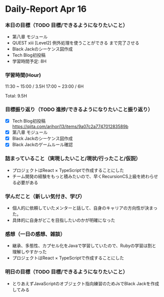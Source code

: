 # Daily-Report Apr 16

### 本日の目標（TODO 目標/できるようになりたいこと）
- 第八章 モジュール
- QUEST xiii [Level2] 例外処理を使うことができる まで完了させる
- Black Jackのシーケンス図作成
- Tech Blog初投稿
- 学習時間予定: 8H

### 学習時間(Hour)
11:30 ~ 15:00 / 3.5H
17:00 ~ 23:00 / 6H

Total: 9.5H


### 目標振り返り（TODO 進捗/できるようになりたいこと振り返り）
- [x] Tech Blog初投稿 https://qiita.com/arihori13/items/9a07c2a774701283589b
- [x] 第八章 モジュール
- [x] Black Jackのシーケンス図作成
- [x] Black Jackのゲームルール確認

### 詰まっていること（実現したいこと/現状/行ったこと/仮説）
- プロジェクトはReact × TypeScriptで作成することにした
- チーム開発の経験をもっと積みたいので、早くRecursionCS上級を終わらせる必要がある

### 学んだこと（新しい気付き、学び）
- 個人的に依頼していたメンターと話して、自身のキャリアの方向性が決まった。
- 具体的に自身がどこを目指したいのかが明確になった


### 感想（一日の感想、雑談）
- 継承、多態性、カプセル化をJavaで学習していたので、Rubyの学習は割と理解しやすかった
- プロジェクトはReact × TypeScriptで作成することにした
### 明日の目標（TODO 目標/できるようになりたいこと）
- とりあえずJavaScriptのオブジェクト指向練習のためJsでBlack Jackを作成してみる